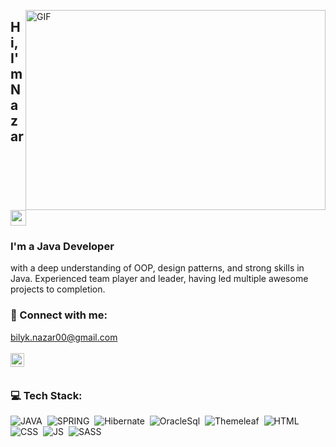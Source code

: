 <img align="right" alt="GIF" src="https://user-images.githubusercontent.com/62611772/187731652-30ee7ef6-ae39-40c1-9394-e5c90ba8a4f7.gif" 
 width="480" height="320" />

## Hi, I'm Nazar <img src="https://media.giphy.com/media/hvRJCLFzcasrR4ia7z/giphy.gif" width="25px">


### I'm a Java Developer
with a deep understanding of OOP, design patterns, and strong skills in Java. Experienced team player and leader, having led multiple awesome projects to completion.
 
### 🤝 Connect with me:
bilyk.nazar00@gmail.com
<br/><br/>
[<img align="left" alt="nazar | LinkedIn" width="22px" src="https://cdn.jsdelivr.net/npm/simple-icons@v3/icons/linkedin.svg" />][linkedin]
<br/><br/>
### 💻 Tech Stack:

![JAVA](https://img.shields.io/badge/-JAVA-333333?style=flat&logo=JAVA)&nbsp;
![SPRING](https://img.shields.io/badge/-SPRING-333333?style=flat&logo=SPRING)&nbsp;
![Hibernate](https://img.shields.io/badge/-Hibernate-333333?style=flat&logo=Hibernate)&nbsp;
![OracleSql](https://img.shields.io/badge/-MySQL-333333?style=flat&logo=MySQL)&nbsp;
![Themeleaf](https://img.shields.io/badge/-Themeleaf-333333?style=flat&logo=thymeleaf)&nbsp;
![HTML](https://img.shields.io/badge/-HTML-333333?style=flat&logo=HTML5)&nbsp;
![CSS](https://img.shields.io/badge/-CSS-333333?style=flat&logo=CSS3&logoColor=1572B6)&nbsp;
![JS](https://img.shields.io/badge/-JavaScript-333333?style=flat&logo=javascript)&nbsp;
![SASS](https://img.shields.io/badge/-SASS/SCSS-333333?style=flat&logo=SASS)&nbsp;

<!-- <br />
### 🛠 Tools: -->

<!-- ![Scrum](https://img.shields.io/badge/-Agile-333333?style=flat&logo=agile)&nbsp; -->
<!-- ![GitHub](https://img.shields.io/badge/-GitHub-333333?style=flat&logo=github)&nbsp;
![Figma](https://img.shields.io/badge/-Figma-333333?style=flat&logo=figma)&nbsp;
![Photoshop](https://img.shields.io/badge/-Photoshop-333333?style=flat&logo=adobe-photoshop)&nbsp;
![Webpack](https://img.shields.io/badge/-Webpack-333333?style=flat&logo=webpack)&nbsp;
![EsLint](https://img.shields.io/badge/-EsLint-333333?style=flat&logo=eslint)&nbsp;
![Prettier](https://img.shields.io/badge/-Prettier-333333?style=flat&logo=prettier)&nbsp;
![Webstorm](https://img.shields.io/badge/-Webstorm-333333?style=flat&logo=webstorm&logoColor=ligthblue)&nbsp;
![VisualStudio](https://img.shields.io/badge/-VisualStudio-333333?style=flat&logo=visualStudio&logoColor=ligthblue)&nbsp; -->
<!-- ![Chrome](https://img.shields.io/badge/-Chrome-333333?style=flat&logo=google-chrome&logoColor=#C7C4B9)&nbsp; -->

<br />


[linkedin]: https://www.linkedin.com/in/nazar-bilyk-5438b4170/
